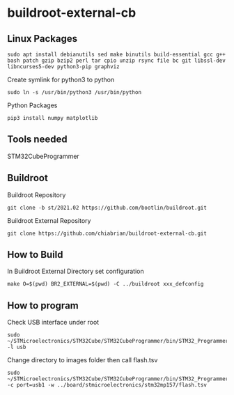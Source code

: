 # buildroot-external-cb

## Linux Packages

```
sudo apt install debianutils sed make binutils build-essential gcc g++ bash patch gzip bzip2 perl tar cpio unzip rsync file bc git libssl-dev libncurses5-dev python3-pip graphviz
```

Create symlink for python3 to python

```
sudo ln -s /usr/bin/python3 /usr/bin/python
```

Python Packages
```
pip3 install numpy matplotlib
```

## Tools needed
STM32CubeProgrammer

## Buildroot
Buildroot Repository
```
git clone -b st/2021.02 https://github.com/bootlin/buildroot.git
```
Buildroot External Repository
```
git clone https://github.com/chiabrian/buildroot-external-cb.git
```

## How to Build
In Buildroot External Directory set configuration
```
make O=$(pwd) BR2_EXTERNAL=$(pwd) -C ../buildroot xxx_defconfig
```

## How to program
Check USB interface under root
```
sudo ~/STMicroelectronics/STM32Cube/STM32CubeProgrammer/bin/STM32_Programmer_CLI -l usb
```

Change directory to images folder then call flash.tsv
```
sudo ~/STMicroelectronics/STM32Cube/STM32CubeProgrammer/bin/STM32_Programmer_CLI -c port=usb1 -w ../board/stmicroelectronics/stm32mp157/flash.tsv
```

